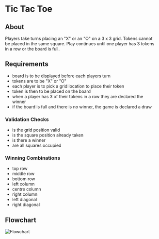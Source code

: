 
# Tic Tac Toe

## About

Players take turns placing an "X" or an "O" on a 3 x 3 grid. Tokens cannot be placed in the same square.
Play continues until one player has 3 tokens in a row or the board is full. 

## Requirements

- board is to be displayed before each players turn
- tokens are to be "X" or "O"
- each player is to pick a grid location to place their token
- token is then to be placed on the board
- when a player has 3 of their tokens in a row they are declared the winner
- if the board is full and there is no winner, the game is declared a draw

### Validation Checks

- is the grid position valid
- is the square position already taken
- is there a winner
- are all squares occupied

### Winning Combinations

- top row
- middle row
- bottom row
- left column
- centre column
- right column
- left diagonal
- right diagonal


## Flowchart

![Flowchart](https://drive.google.com/file/d/1yqWbKgU_IidDQqDGOWDOvWi34JUTGYJt/view?usp=sharing)

